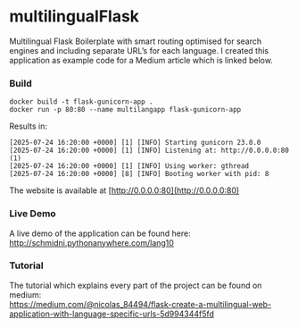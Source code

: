 # multilingualFlask
Multilingual Flask Boilerplate with smart routing optimised for search engines and including separate URL’s for each language.
I created this application as example code for a Medium article which is linked below.

### Build

```
docker build -t flask-gunicorn-app .
docker run -p 80:80 --name multilangapp flask-gunicorn-app
```
Results in:
```
[2025-07-24 16:20:00 +0000] [1] [INFO] Starting gunicorn 23.0.0
[2025-07-24 16:20:00 +0000] [1] [INFO] Listening at: http://0.0.0.0:80 (1)
[2025-07-24 16:20:00 +0000] [1] [INFO] Using worker: gthread
[2025-07-24 16:20:00 +0000] [8] [INFO] Booting worker with pid: 8
```
The website is available at [http://0.0.0.0:80](http://0.0.0.0:80)

### Live Demo
A live demo of the application can be found here:<br>
http://schmidni.pythonanywhere.com/lang10

### Tutorial
The tutorial which explains every part of the project can be found on medium:<br>
https://medium.com/@nicolas_84494/flask-create-a-multilingual-web-application-with-language-specific-urls-5d994344f5fd
